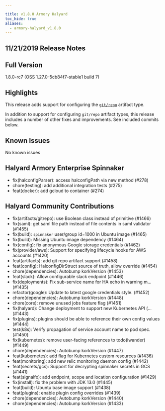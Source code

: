 ```yaml
---

title: v1.8.0 Armory Halyard
toc_hide: true
aliases:
  - armory-halyard_v1.8.0
---
```


## 11/21/2019 Release Notes

## Full Version
1.8.0-rc7 (OSS 1.27.0-5cb84f7-stable1 build 7)

## Highlights
This release adds support for configuring the [`git/repo`](https://www.spinnaker.io/reference/artifacts-with-artifactsrewrite/types/git-repo/) artifact type.

In addition to support for configuring `git/repo` artifact types, this release includes a number of other fixes and improvements. See included commits below.

## Known Issues
No known issues

## Halyard Armory Enterprise Spinnaker
 - fix(halconfigParser): access halconfigPath via new method (#278)
 - chore(testing): add additional integration tests (#275)
 - feat(docker): add gcloud to container (#274)

##  Halyard Community Contributions
 - fix(artifacts/gitrepo): use Boolean class instead of primitive (#1466)
 - fix(saml): get saml file path instead of file contents in saml validator (#1455)
 - fix(build): `spinnaker` user/group id=1000 in Ubuntu image (#1465)
 - fix(build): Missing Ubuntu image dependency (#1464)
 - fix(config): fix anonymous Google storage credentials (#1462)
 - fix(provider/aws): Support for specifying lifecycle hooks for AWS accounts (#1420)
 - feat(artifacts): add git repo artifact support (#1458)
 - feat(config): HalconfigDirStruct source of truth, allow override (#1454)
 - chore(dependencies): Autobump korkVersion (#1453)
 - feat(slack): Allow configurable slack endpoint (#1446)
 - fix(deployments): Fix sub-service name for HA echo in warning m… (#1435)
 - refactor(google): Update to latest google credentials style. (#1452)
 - chore(dependencies): Autobump korkVersion (#1448)
 - chore(core): remove unused jobs feature flag (#1451)
 - fix(halyard): Change deployment to support new Kubernetes API (… (#1443)
 - fix(plugins): plugins should be able to reference their own config values (#1444)
 - test(k8s): Verify propagation of service account name to pod spec. (#1450)
 - fix(kubernetes): remove user-facing references to todo(lwander) (#1449)
 - chore(dependencies): Autobump korkVersion (#1447)
 - feat(kubernetes): add flag for Kubernetes custom resources (#1436)
 - feat(monitoring): add new relic monitoring daemon config (#1442)
 - feat(secrets/gcs): Support for decrypting spinnaker secrets in GCS (#1441)
 - feat(signalfx): add endpoint, scope and location configuration (#1429)
 - fix(install): fix the problem with JDK 13.0 (#1445)
 - feat(build): Ubuntu base image support (#1438)
 - feat(plugins): enable plugin config overrides (#1439)
 - chore(dependencies): Autobump korkVersion (#1440)
 - chore(dependencies): Autobump korkVersion (#1433)
